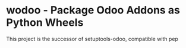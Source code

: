 # wodoo - Package Odoo Addons as Python Wheels

This project is the successor of setuptools-odoo, compatible with pep
